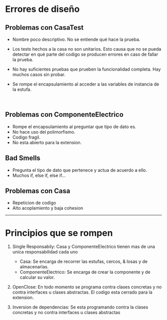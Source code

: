 # Errores de diseño

## Problemas con CasaTest

* Nombre poco descriptivo. No se entiende qué hace la prueba.

* Los tests hechos a la casa no son unitarios. Esto causa que no se pueda detectar en qué parte del codigo se producen errores en caso de fallar la prueba.

* No hay suficientes pruebas que prueben la funcionalidad completa. Hay muchos casos sin probar.

* Se rompe el encapsulamiento al acceder a las variables de instancia de la estufa.

  ​    

## Problemas con ComponenteElectrico

* Rompe el encapsulamiento al preguntar que tipo de dato es.
* No hace uso del polimorfismo.
* Codigo fragil.
* No esta abierto para la extension.

## Bad Smells

* Pregunta el tipo de dato que pertenece y actua de acuerdo a ello.
*  Muchos if, else if, else if...



## Problemas con Casa

* Repeticion de codigo
* Alto acoplamiento y baja cohesion

---

# Principios que se rompen



1. Single Responsabily: Casa y ComponenteElectrico tienen mas de una unica responsabilidad cada uno
   	* Casa: Se encarga de recorrer las estufas, cercos, & losas y de almacenarlas.
   	* ComponenteElectrico: Se encarga de crear la componente y de calcular su valor.

2. OpenClose: En todo momento se programa contra clases concretas y no contra interfaces u clases abstractas. El codigo esta cerrado para la extension.

3. Inversion de dependencias: Se esta programando contra la clases concretas y no contra interfaces 
   u clases abstractas